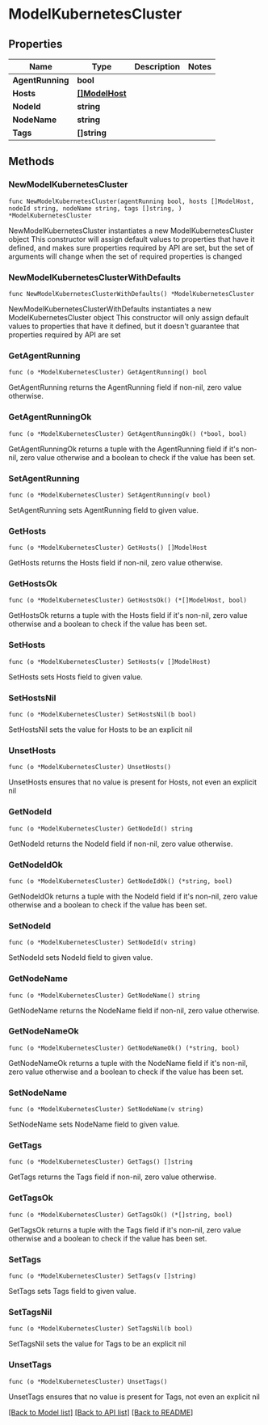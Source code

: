 # ModelKubernetesCluster

## Properties

Name | Type | Description | Notes
------------ | ------------- | ------------- | -------------
**AgentRunning** | **bool** |  | 
**Hosts** | [**[]ModelHost**](ModelHost.md) |  | 
**NodeId** | **string** |  | 
**NodeName** | **string** |  | 
**Tags** | **[]string** |  | 

## Methods

### NewModelKubernetesCluster

`func NewModelKubernetesCluster(agentRunning bool, hosts []ModelHost, nodeId string, nodeName string, tags []string, ) *ModelKubernetesCluster`

NewModelKubernetesCluster instantiates a new ModelKubernetesCluster object
This constructor will assign default values to properties that have it defined,
and makes sure properties required by API are set, but the set of arguments
will change when the set of required properties is changed

### NewModelKubernetesClusterWithDefaults

`func NewModelKubernetesClusterWithDefaults() *ModelKubernetesCluster`

NewModelKubernetesClusterWithDefaults instantiates a new ModelKubernetesCluster object
This constructor will only assign default values to properties that have it defined,
but it doesn't guarantee that properties required by API are set

### GetAgentRunning

`func (o *ModelKubernetesCluster) GetAgentRunning() bool`

GetAgentRunning returns the AgentRunning field if non-nil, zero value otherwise.

### GetAgentRunningOk

`func (o *ModelKubernetesCluster) GetAgentRunningOk() (*bool, bool)`

GetAgentRunningOk returns a tuple with the AgentRunning field if it's non-nil, zero value otherwise
and a boolean to check if the value has been set.

### SetAgentRunning

`func (o *ModelKubernetesCluster) SetAgentRunning(v bool)`

SetAgentRunning sets AgentRunning field to given value.


### GetHosts

`func (o *ModelKubernetesCluster) GetHosts() []ModelHost`

GetHosts returns the Hosts field if non-nil, zero value otherwise.

### GetHostsOk

`func (o *ModelKubernetesCluster) GetHostsOk() (*[]ModelHost, bool)`

GetHostsOk returns a tuple with the Hosts field if it's non-nil, zero value otherwise
and a boolean to check if the value has been set.

### SetHosts

`func (o *ModelKubernetesCluster) SetHosts(v []ModelHost)`

SetHosts sets Hosts field to given value.


### SetHostsNil

`func (o *ModelKubernetesCluster) SetHostsNil(b bool)`

 SetHostsNil sets the value for Hosts to be an explicit nil

### UnsetHosts
`func (o *ModelKubernetesCluster) UnsetHosts()`

UnsetHosts ensures that no value is present for Hosts, not even an explicit nil
### GetNodeId

`func (o *ModelKubernetesCluster) GetNodeId() string`

GetNodeId returns the NodeId field if non-nil, zero value otherwise.

### GetNodeIdOk

`func (o *ModelKubernetesCluster) GetNodeIdOk() (*string, bool)`

GetNodeIdOk returns a tuple with the NodeId field if it's non-nil, zero value otherwise
and a boolean to check if the value has been set.

### SetNodeId

`func (o *ModelKubernetesCluster) SetNodeId(v string)`

SetNodeId sets NodeId field to given value.


### GetNodeName

`func (o *ModelKubernetesCluster) GetNodeName() string`

GetNodeName returns the NodeName field if non-nil, zero value otherwise.

### GetNodeNameOk

`func (o *ModelKubernetesCluster) GetNodeNameOk() (*string, bool)`

GetNodeNameOk returns a tuple with the NodeName field if it's non-nil, zero value otherwise
and a boolean to check if the value has been set.

### SetNodeName

`func (o *ModelKubernetesCluster) SetNodeName(v string)`

SetNodeName sets NodeName field to given value.


### GetTags

`func (o *ModelKubernetesCluster) GetTags() []string`

GetTags returns the Tags field if non-nil, zero value otherwise.

### GetTagsOk

`func (o *ModelKubernetesCluster) GetTagsOk() (*[]string, bool)`

GetTagsOk returns a tuple with the Tags field if it's non-nil, zero value otherwise
and a boolean to check if the value has been set.

### SetTags

`func (o *ModelKubernetesCluster) SetTags(v []string)`

SetTags sets Tags field to given value.


### SetTagsNil

`func (o *ModelKubernetesCluster) SetTagsNil(b bool)`

 SetTagsNil sets the value for Tags to be an explicit nil

### UnsetTags
`func (o *ModelKubernetesCluster) UnsetTags()`

UnsetTags ensures that no value is present for Tags, not even an explicit nil

[[Back to Model list]](../README.md#documentation-for-models) [[Back to API list]](../README.md#documentation-for-api-endpoints) [[Back to README]](../README.md)


